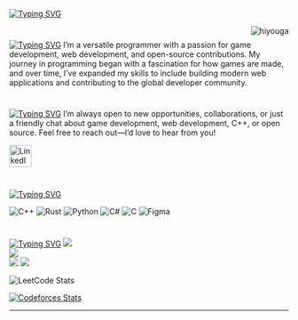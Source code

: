 [![Typing SVG](https://readme-typing-svg.demolab.com?font=Fira+Code&pause=1000&color=F7F7F7&background=AAFFFD00&center=true&vCenter=true&width=1080&lines=I+love+Open+Source)](https://git.io/typing-svg)

<img align="right" src="https://komarev.com/ghpvc/?username=ishaan-bisht" alt="hiyouga" />

# 
[![Typing SVG](https://readme-typing-svg.demolab.com?font=Bebas+Neue&size=60&pause=10000&color=FFFFFF&background=FF8E0000&vCenter=true&random=true&width=1080&height=80&lines=about+myself)](https://git.io/typing-svg)
I’m a versatile programmer with a passion for game development, web development, and open-source contributions. My journey in programming began with a fascination for how games are made, and over time, I’ve expanded my skills to include building modern web applications and contributing to the global developer community.
#

[![Typing SVG](https://readme-typing-svg.demolab.com?font=Bebas+Neue&size=60&pause=10000&color=FFFFFF&background=FF8E0000&vCenter=true&random=true&width=1080&height=80&lines=how+to+reach+me)](https://git.io/typing-svg)
I’m always open to new opportunities, collaborations, or just a friendly chat about game development, web development, C++, or open source. Feel free to reach out—I’d love to hear from you!

[<img src="https://upload.wikimedia.org/wikipedia/commons/8/81/LinkedIn_icon.svg" alt="LinkedIn" width="40" height="40">](https://www.linkedin.com/in/ishaan-bisht-black-emperor/)
#

[![Typing SVG](https://readme-typing-svg.demolab.com?font=Bebas+Neue&size=60&pause=10000&color=FFFFFF&background=FF8E0000&vCenter=true&random=true&width=1080&height=80&lines=Tech+stack)](https://git.io/typing-svg)

![C++](https://img.shields.io/badge/c++-%2300599C.svg?style=for-the-badge&logo=c%2B%2B&logoColor=white) ![Rust](https://img.shields.io/badge/rust-%23000000.svg?style=for-the-badge&logo=rust&logoColor=white) ![Python](https://img.shields.io/badge/python-3670A0?style=for-the-badge&logo=python&logoColor=ffdd54) ![C#](https://img.shields.io/badge/c%23-%23239120.svg?style=for-the-badge&logo=csharp&logoColor=white) ![C](https://img.shields.io/badge/c-%2300599C.svg?style=for-the-badge&logo=c&logoColor=white) ![Figma](https://img.shields.io/badge/figma-%23F24E1E.svg?style=for-the-badge&logo=figma&logoColor=white)
#

[![Typing SVG](https://readme-typing-svg.demolab.com?font=Bebas+Neue&size=60&pause=10000&color=FFFFFF&background=FF8E0000&vCenter=true&random=true&width=1080&height=80&lines=stats)](https://git.io/typing-svg)
![](https://github-readme-stats.vercel.app/api?username=ishaan-bisht&theme=dark&hide_border=false&include_all_commits=false&count_private=false)<br/>
![](https://github-readme-streak-stats.herokuapp.com/?user=ishaan-bisht&theme=dark&hide_border=false)<br/>
![](https://github-readme-stats.vercel.app/api/top-langs/?username=ishaan-bisht&theme=dark&hide_border=false&include_all_commits=false&count_private=false&layout=compact)
[![](https://visitcount.itsvg.in/api?id=ishaan-bisht&icon=0&color=0)](https://visitcount.itsvg.in)

![LeetCode Stats](https://leetcard.jacoblin.cool/Diablo__?theme=dark&font=Ubuntu&ext=contest)

[![Codeforces Stats](https://codeforces-readme-stats.vercel.app/api/card?username=ishaanbisht03&theme=slateorange&disable_animations=false&show_icons=true&force_username=true)](https://codeforces.com/profile/ishaanbisht03)

---


<!-- Proudly created with GPRM ( https://gprm.itsvg.in ) -->
